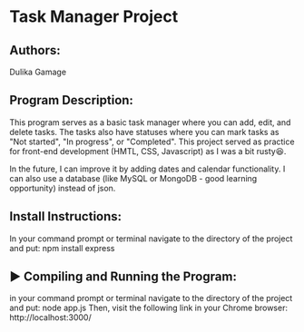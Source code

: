 # Task Manager Project

## Authors:   
 Dulika Gamage 
 
## Program Description:   
This program serves as a basic task manager where you can add, edit, and delete tasks. The tasks also have statuses where you can mark tasks as "Not started", "In progress", or "Completed". This project served as practice for front-end development (HMTL, CSS, Javascript) as I was a bit rusty😆. 

In the future, I can improve it by adding dates and calendar functionality. I can also use a database (like MySQL or MongoDB - good learning opportunity) instead of json. 

## Install Instructions:
In your command prompt or terminal navigate to the directory of the project and put:
npm install express

## ▶️ Compiling and Running the Program:
in your command prompt or terminal navigate to the directory of the project and put:
node app.js
Then, visit the following link in  your Chrome browser:
http://localhost:3000/
